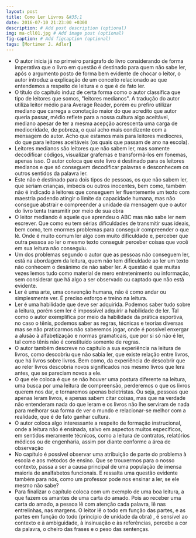 ```yaml
---
layout: post
title: Como Ler Livros &#35;1
date: 2016-07-10 21:23:00 +0300
description: # Add post description (optional)
img: ma-cll01.jpg # Add image post (optional)
fig-caption: # Add figcaption (optional)
tags: [Mortimer J. Adler]
---
```


* O autor inicia já no primeiro parágrafo do livro considerando de forma imperativa que o livro em questão é destinado para quem não sabe ler, após o argumento posto de forma bem evidente de chocar o leitor, o autor introduz a explicação de um conceito relacionado ao que entendemos a respeito de leitura e o que é de fato ler.
* O título do capítulo induz de certa forma como o autor classifica que tipo de leitores que somos, "leitores medianos". A tradução do autor utiliza leitor médio para Average Reader, porém eu prefiro utilizar mediano que carrega a conotação maior do que acredito que autor queria passar, médio reflete para a nossa cultura algo aceitável, mediano apesar de ter a mesma acepção acrescenta uma carga de mediocridade, de pobreza, o qual acho mais condizente com a mensagem do autor. Acho que estamos mais para leitores medíocres, do que para leitores aceitáveis (os quais que passam de ano na escola).
* Leitores medianos são leitores que não sabem ler, mas somente decodificar códigos, visualizar grafemas e transformá-los em fonemas, apenas isso. O autor coloca que este livro é destinado para os leitores medianos e que só conseguem decodificar palavras e desconhecem os outros sentidos da palavra ler.
* Este não é destinado para dois tipos de pessoas, os que não sabem ler, que seriam crianças, imbecis ou outros inocentes, bem como, também não é indicado à leitores que conseguem ler fluentemente um texto com maestria podendo atingir o limite da capacidade humana, mas não consegue abstrair e compreender a unidade da mensagem que o autor do livro tenta transmitir por meio de sua obra
* O leitor mediando é aquele que aprendeu o ABC mas não sabe ler nem escrever. Que como eu tem sérias dificuldades de transmitir suas ideais, bem como, tem enormes problemas para conseguir compreender o que lê. Onde é muito comum ler algo com muito dificuldade e, perceber que outra pessoa ao ler o mesmo texto conseguir perceber coisas que você em sua leitura não conseguiu.
* Um dos problemas segundo o autor que as pessoas não conseguem ler, está na abordagem da leitura, quem não tem dificuldade ao ler um texto não conhecem o desânimo de não saber ler. A questão é que muitas vezes lemos tudo como material de mero entretenimento ou informação, sem considerar que há algo a ser observado ou captado que não está evidente.
* Ler é uma arte, uma convenção humana, não é como andar ou simplesmente ver. É preciso esforço e treino na leitura.
* Ler é uma habilidade que deve ser adquirida. Podemos saber tudo sobre a leitura, porém sem ler é impossível adquirir a habilidade de ler. Tal como o autor exemplifica por meio da habilidade da prática esportiva, no caso o tênis, podemos saber as regras, técnicas e teorias diversas mas se não praticarmos não saberemos jogar, onde é possível enxergar a alusão à alfabetização e normas gramaticais, que por si só não é ler, tal como tênis não é constituído somente de regras.
* O autor também descreve no capítulo a sua experiência na leitura de livros, como descobriu que não sabia ler, que existe relação entre livros, que há livros sobre livros. Bem como, da experiência de descobrir que ao reler livros descobria novos significados nos mesmo livros que lera antes, que se pareciam novos a ele. 
* O que ele coloca é que se não houver uma postura diferente na leitura, uma busca por uma leitura de compreensão, perderemos o que os livros querem nos dar, e tornaremos apenas beletristas. Ou seja, pessoas que apenas leram livros, e apenas sabem citar coisas, mas que na verdade não entenderam nada do que leram e os livros não lhe serviram de nada para melhorar sua forma de ver o mundo e relacionar-se melhor com a realidade, que é de fato ganhar cultura.
* O autor coloca algo interessante a respeito de formação instrucional, onde a leitura não é ensinada, salvo em aspectos muitos específicos, em sentidos meramente técnicos, como a leitura de contratos, relatórios médicos ou de engenharia, assim por diante conforme a área de observação
* No capítulo é possível observar uma atribuição de parte do problema à escola e aos métodos de ensino. Que se trouxermos para o nosso contexto, passa a ser a causa principal de uma população de imensa maioria de analfabetos funcionais. E ressalta uma questão evidente também para nós, como um professor pode nos ensinar a ler, se ele mesmo não sabe?
* Para finalizar o capítulo coloca com um exemplo de uma boa leitura, a que fazem os amantes de uma carta do amado. Pois ao receber uma carta do amado, a pessoa lê com atenção cada palavra, lê nas entrelinhas, nas margens. O leitor lê o todo em função das partes, e as partes em função do todo (princípio de unidade da obra) , é sensível ao contexto e à ambiguidade, à insinuação e às referências, percebe a cor da palavra, o cheiro das frases e o peso das sentenças.
